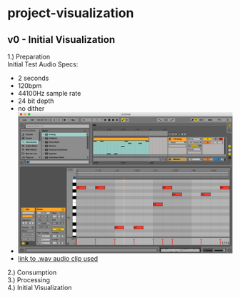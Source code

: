 # project-visualization

## v0 - Initial Visualization

1.) Preparation  
Initial Test Audio Specs:
* 2 seconds
* 120bpm
* 44100Hz sample rate
* 24 bit depth
* no dither  
* ![notes in ableton used, starting on A4](assets/visualizer_120bpm2s_preparation.png)
* [link to .wav audio clip used](assets/visualizer_120bpm2s.wav)

2.) Consumption  
3.) Processing  
4.) Initial Visualization  
